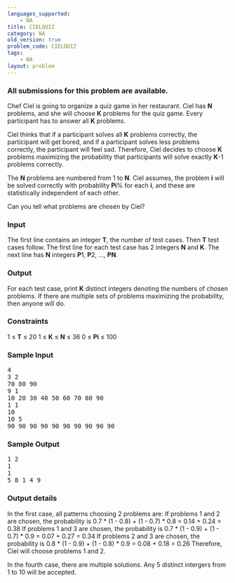 ```yaml
---
languages_supported:
    - NA
title: CIELQUIZ
category: NA
old_version: true
problem_code: CIELQUIZ
tags:
    - NA
layout: problem
---
```

###  All submissions for this problem are available. 

Chef Ciel is going to organize a quiz game in her restaurant. Ciel has **N** problems, and she will choose **K** problems for the quiz game. Every participant has to answer all **K** problems.

Ciel thinks that if a participant solves all **K** problems correctly, the participant will get bored, and if a participant solves less problems correctly, the participant will feel sad. Therefore, Ciel decides to choose **K** problems maximizing the probability that participants will solve exactly **K**-1 problems correctly.

The **N** problems are numbered from 1 to **N**. Ciel assumes, the problem **i** will be solved correctly with probability **Pi**% for each **i**, and these are statistically independent of each other.

Can you tell what problems are chosen by Ciel?

### Input

The first line contains an integer **T**, the number of test cases. Then **T** test cases follow. The first line for each test case has 2 integers **N** and **K**. The next line has **N** integers **P**1, **P**2, ..., **PN**.

### Output

For each test case, print **K** distinct integers denoting the numbers of chosen problems. If there are multiple sets of problems maximizing the probability, then anyone will do.

### Constraints

1 ≤ **T** ≤ 20
1 ≤ **K** ≤ **N** ≤ 36
0 ≤ **Pi** ≤ 100

### Sample Input

<pre>4
3 2
70 80 90
9 1
10 20 30 40 50 60 70 80 90
1 1
10
10 5
90 90 90 90 90 90 90 90 90 90
</pre>
### Sample Output

<pre>1 2
1
1
5 8 1 4 9
</pre>
### Output details

In the first case, all patterns choosing 2 problems are:
 If problems 1 and 2 are chosen, the probability is 0.7 \* (1 - 0.8) + (1 - 0.7) \* 0.8 = 0.14 + 0.24 = 0.38
 If problems 1 and 3 are chosen, the probability is 0.7 \* (1 - 0.9) + (1 - 0.7) \* 0.9 = 0.07 + 0.27 = 0.34
 If problems 2 and 3 are chosen, the probability is 0.8 \* (1 - 0.9) + (1 - 0.8) \* 0.9 = 0.08 + 0.18 = 0.26
Therefore, Ciel will choose problems 1 and 2.

In the fourth case, there are multiple solutions. Any 5 distinct intergers from 1 to 10 will be accepted.
